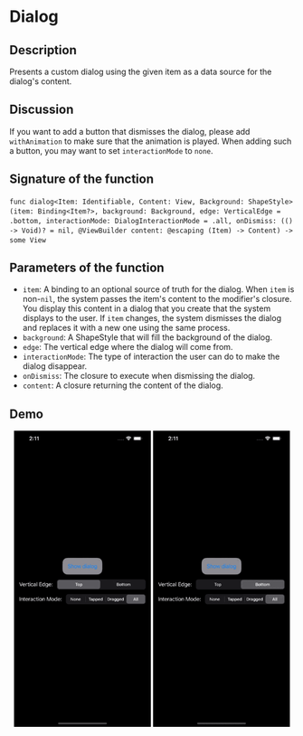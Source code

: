 # Dialog

## Description 
Presents a custom dialog using the given item as a data source for the dialog's content.

## Discussion
If you want to add a button that dismisses the dialog, please add `withAnimation` to make sure that the animation is played.
When adding such a button, you may want to set `interactionMode` to `none`.

## Signature of the function 
`func dialog<Item: Identifiable, Content: View, Background: ShapeStyle>(item: Binding<Item?>, background: Background, edge: VerticalEdge = .bottom, interactionMode: DialogInteractionMode = .all, onDismiss: (() -> Void)? = nil, @ViewBuilder content: @escaping (Item) -> Content) -> some View`

## Parameters of the function
- `item`: A binding to an optional source of truth for the dialog. When `item` is non-`nil`, the system passes the item's content to the modifier's closure.
You display this content in a dialog that you create that the system displays to the user. If `item` changes, the system dismisses the dialog and replaces it with a new one
using the same process.
- `background`: A ShapeStyle that will fill the background of the dialog.
- `edge`: The vertical edge where the dialog will come from.
- `interactionMode`: The type of interaction the user can do to make the dialog disappear.
- `onDismiss`: The closure to execute when dismissing the dialog.
- `content`: A closure returning the content of the dialog.

## Demo
<p align="center">
	<img src="/Documentation/Assets/DialogTop.gif" width="48%">
	<img src="/Documentation/Assets/DialogBottom.gif" width="48%">
</p>
